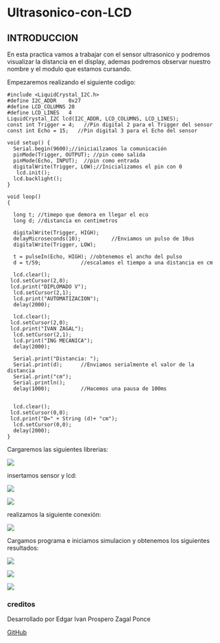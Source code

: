 # Ultrasonico-con-LCD

## INTRODUCCION

En esta practica vamos a trabajar con el sensor ultrasonico y podremos visualizar la distancia en el display, ademas podremos observar nuestro nombre y el modulo que estamos cursando.

Empezaremos realizando el siguiente codigo:

```
#include <LiquidCrystal_I2C.h>
#define I2C_ADDR    0x27
#define LCD_COLUMNS 20
#define LCD_LINES   4
LiquidCrystal_I2C lcd(I2C_ADDR, LCD_COLUMNS, LCD_LINES);
const int Trigger = 4;   //Pin digital 2 para el Trigger del sensor
const int Echo = 15;   //Pin digital 3 para el Echo del sensor

void setup() {
  Serial.begin(9600);//iniciailzamos la comunicación
  pinMode(Trigger, OUTPUT); //pin como salida
  pinMode(Echo, INPUT);  //pin como entrada
  digitalWrite(Trigger, LOW);//Inicializamos el pin con 0
   lcd.init();
  lcd.backlight();
}

void loop()
{

  long t; //timepo que demora en llegar el eco
  long d; //distancia en centimetros

  digitalWrite(Trigger, HIGH);
  delayMicroseconds(10);          //Enviamos un pulso de 10us
  digitalWrite(Trigger, LOW);
  
  t = pulseIn(Echo, HIGH); //obtenemos el ancho del pulso
  d = t/59;             //escalamos el tiempo a una distancia en cm
  
  lcd.clear();
 lcd.setCursor(2,0);
 lcd.print("DIPLOMADO V");
  lcd.setCursor(2,1);
  lcd.print("AUTOMATIZACION");
  delay(2000);

  lcd.clear();
 lcd.setCursor(2,0);
 lcd.print("IVAN ZAGAL");
  lcd.setCursor(2,1);
  lcd.print("ING MECANICA");
  delay(2000);

  Serial.print("Distancia: ");
  Serial.print(d);      //Enviamos serialmente el valor de la distancia
  Serial.print("cm");
  Serial.println();
  delay(1000);          //Hacemos una pausa de 100ms


  lcd.clear();
 lcd.setCursor(0,0);
 lcd.print("D=" + String (d)+ "cm");
  lcd.setCursor(0,0);
  delay(2000);
}
 ```
Cargaremos las siguientes librerias:

![](https://github.com/IVANZAGAL996/Ultrasonico-con-LCD/blob/main/librerias%203.PNG)

insertamos sensor y lcd:

![](https://github.com/IVANZAGAL996/Ultrasonico-con-LCD/blob/main/sensor%203.PNG)

![](https://github.com/IVANZAGAL996/Ultrasonico-con-LCD/blob/main/lcd3.PNG)

realizamos la siguiente conexión:

![](https://github.com/IVANZAGAL996/Ultrasonico-con-LCD/blob/main/conexion%203.PNG)

Cargamos programa e iniciamos simulacion y obtenemos los siguientes resultados:

![](https://github.com/IVANZAGAL996/Ultrasonico-con-LCD/blob/main/r11.PNG)

![](https://github.com/IVANZAGAL996/Ultrasonico-con-LCD/blob/main/r22.PNG)

![](https://github.com/IVANZAGAL996/Ultrasonico-con-LCD/blob/main/r33.PNG)

### creditos

Desarrollado por Edgar Ivan Prospero Zagal Ponce

[GitHub](https://github.com/IVANZAGAL996)





